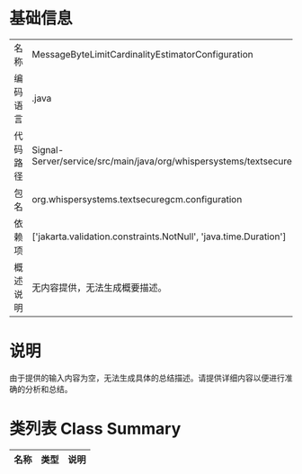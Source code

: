 # 基础信息

|      |      |
|------|------|
| 名称 | MessageByteLimitCardinalityEstimatorConfiguration |
| 编码语言 | .java |
| 代码路径 | Signal-Server/service/src/main/java/org/whispersystems/textsecuregcm/configuration/MessageByteLimitCardinalityEstimatorConfiguration.java |
| 包名 | org.whispersystems.textsecuregcm.configuration |
| 依赖项 | ['jakarta.validation.constraints.NotNull', 'java.time.Duration'] |
| 概述说明 | 无内容提供，无法生成概要描述。 |

# 说明

由于提供的输入内容为空，无法生成具体的总结描述。请提供详细内容以便进行准确的分析和总结。

# 类列表 Class Summary

| 名称   | 类型  | 说明 |
|-------|------|-------------|




